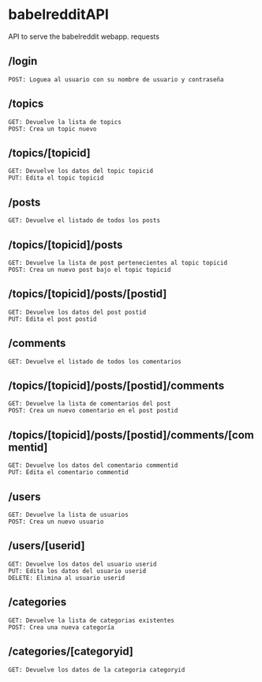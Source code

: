 # babelredditAPI
API to serve the babelreddit webapp. requests

## /login
```
POST: Loguea al usuario con su nombre de usuario y contraseña 
```
## /topics
```
GET: Devuelve la lista de topics
POST: Crea un topic nuevo
```
## /topics/[topicid]
```
GET: Devuelve los datos del topic topicid
PUT: Edita el topic topicid
```
## /posts
```
GET: Devuelve el listado de todos los posts
```
## /topics/[topicid]/posts
```
GET: Devuelve la lista de post pertenecientes al topic topicid
POST: Crea un nuevo post bajo el topic topicid
```
## /topics/[topicid]/posts/[postid]
```
GET: Devuelve los datos del post postid
PUT: Edita el post postid
```
## /comments
```
GET: Devuelve el listado de todos los comentarios
```
## /topics/[topicid]/posts/[postid]/comments
```
GET: Devuelve la lista de comentarios del post
POST: Crea un nuevo comentario en el post postid
```
## /topics/[topicid]/posts/[postid]/comments/[commentid]
```
GET: Devuelve los datos del comentario commentid
PUT: Edita el comentario commentid
```
## /users
```
GET: Devuelve la lista de usuarios
POST: Crea un nuevo usuario
```
## /users/[userid]
```
GET: Devuelve los datos del usuario userid
PUT: Edita los datos del usuario userid
DELETE: Elimina al usuario userid
```
## /categories
```
GET: Devuelve la lista de categorias existentes
POST: Crea una nueva categoría
```
## /categories/[categoryid]
```
GET: Devuelve los datos de la categoria categoryid
```